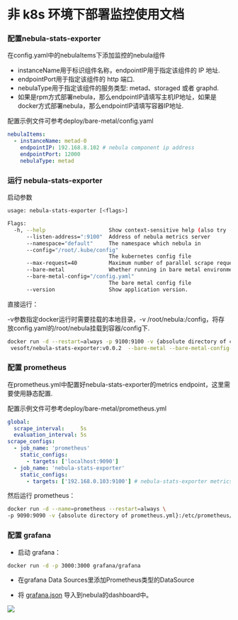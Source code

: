 # 非 k8s 环境下部署监控使用文档

### 配置nebula-stats-exporter

在config.yaml中的nebulaItems下添加监控的nebula组件  
* instanceName用于标识组件名称，endpointIP用于指定该组件的 IP 地址.  
* endpointPort用于指定该组件的 http 端口.  
* nebulaType用于指定该组件的服务类型: metad、storaged 或者 graphd.  
* 如果是rpm方式部署nebula，那么endpointIP请填写主机IP地址，如果是docker方式部署nebula，那么endpointIP请填写容器IP地址.
  
配置示例文件可参考deploy/bare-metal/config.yaml

```yaml
nebulaItems:
  - instanceName: metad-0
    endpointIP: 192.168.8.102 # nebula component ip address
    endpointPort: 12000
    nebulaType: metad
```

### 运行 nebula-stats-exporter
启动参数
```bash
usage: nebula-stats-exporter [<flags>]

Flags:
  -h, --help                    Show context-sensitive help (also try --help-long and --help-man).
      --listen-address=":9100"  Address of nebula metrics server
      --namespace="default"     The namespace which nebula in
      --config="/root/.kube/config"  
                                The kubernetes config file
      --max-request=40          Maximum number of parallel scrape requests. Use 0 to disable.
      --bare-metal              Whether running in bare metal environment
      --bare-metal-config="/config.yaml"  
                                The bare metal config file
      --version                 Show application version.
```

直接运行： 

-v参数指定docker运行时需要挂载的本地目录，-v /root/nebula:/config，将存放config.yaml的/root/nebula挂载到容器/config下.

```bash
docker run -d --restart=always -p 9100:9100 -v {absolute directory of config.yaml}:/config \
 vesoft/nebula-stats-exporter:v0.0.2  --bare-metal --bare-metal-config-path=/config/config.yaml
```

### 配置 prometheus

在prometheus.yml中配置好nebula-stats-exporter的metrics endpoint，这里需要使用静态配置.
 
配置示例文件可参考deploy/bare-metal/prometheus.yml

```yaml
global:
  scrape_interval:     5s
  evaluation_interval: 5s
scrape_configs:
  - job_name: 'prometheus'
    static_configs:
      - targets: ['localhost:9090']
  - job_name: 'nebula-stats-exporter'
    static_configs:
      - targets: ['192.168.0.103:9100'] # nebula-stats-exporter metrics endpoints
```

然后运行 prometheus：

```bash
docker run -d --name=prometheus --restart=always \
-p 9090:9090 -v {absolute directory of prometheus.yml}:/etc/prometheus/ prom/prometheus
```

### 配置 grafana

* 启动 grafana：

```bash
docker run -d -p 3000:3000 grafana/grafana
```
* 在grafana Data Sources里添加Prometheus类型的DataSource

* 将 [grafana.json](!https://github.com/vesoft-inc/nebula-stats-exporter/blob/master/deploy/grafana/bare-metal/nebula-grafana.json) 
导入到nebula的dashboard中。
    
![](https://user-images.githubusercontent.com/51590253/84129424-860abb80-aa74-11ea-9208-c5a66cade0f8.gif)